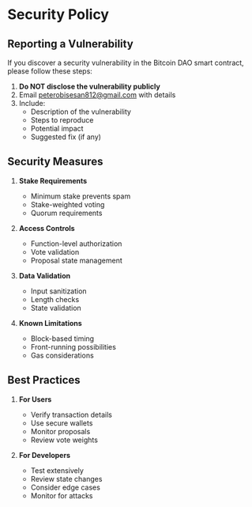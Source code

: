 # Security Policy

## Reporting a Vulnerability

If you discover a security vulnerability in the Bitcoin DAO smart contract, please follow these steps:

1. **Do NOT disclose the vulnerability publicly**
2. Email peterobisesan812@gmail.com with details
3. Include:
   - Description of the vulnerability
   - Steps to reproduce
   - Potential impact
   - Suggested fix (if any)

## Security Measures

1. **Stake Requirements**

   - Minimum stake prevents spam
   - Stake-weighted voting
   - Quorum requirements

2. **Access Controls**

   - Function-level authorization
   - Vote validation
   - Proposal state management

3. **Data Validation**

   - Input sanitization
   - Length checks
   - State validation

4. **Known Limitations**
   - Block-based timing
   - Front-running possibilities
   - Gas considerations

## Best Practices

1. **For Users**

   - Verify transaction details
   - Use secure wallets
   - Monitor proposals
   - Review vote weights

2. **For Developers**
   - Test extensively
   - Review state changes
   - Consider edge cases
   - Monitor for attacks
